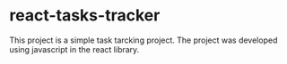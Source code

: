 # react-tasks-tracker
This project is a simple task tarcking project.
The project was developed using javascript in the react library.
